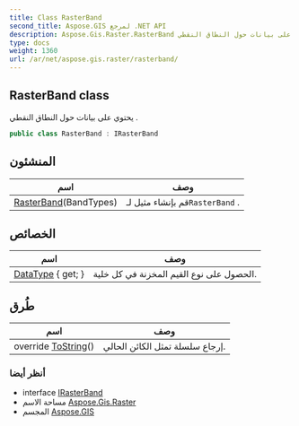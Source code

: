 ```yaml
---
title: Class RasterBand
second_title: Aspose.GIS لمرجع .NET API
description: Aspose.Gis.Raster.RasterBand فصل. يحتوي على بيانات حول النطاق النقطي .
type: docs
weight: 1360
url: /ar/net/aspose.gis.raster/rasterband/
---
```

## RasterBand class

يحتوي على بيانات حول النطاق النقطي .

```csharp
public class RasterBand : IRasterBand
```

## المنشئون

| اسم | وصف |
| --- | --- |
| [RasterBand](rasterband/)(BandTypes) | قم بإنشاء مثيل لـ`RasterBand` . |

## الخصائص

| اسم | وصف |
| --- | --- |
| [DataType](../../aspose.gis.raster/rasterband/datatype/) { get; } | الحصول على نوع القيم المخزنة في كل خلية. |

## طُرق

| اسم | وصف |
| --- | --- |
| override [ToString](../../aspose.gis.raster/rasterband/tostring/)() | إرجاع سلسلة تمثل الكائن الحالي. |

### أنظر أيضا

* interface [IRasterBand](../irasterband/)
* مساحة الاسم [Aspose.Gis.Raster](../../aspose.gis.raster/)
* المجسم [Aspose.GIS](../../)


